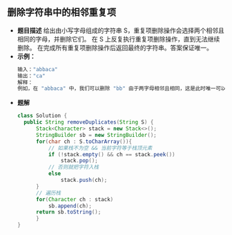 ## 删除字符串中的相邻重复项
* **题目描述**
给出由小写字母组成的字符串 S，重复项删除操作会选择两个相邻且相同的字母，并删除它们。
在 S 上反复执行重复项删除操作，直到无法继续删除。
在完成所有重复项删除操作后返回最终的字符串。答案保证唯一。
* **示例：**
    ```java
    输入："abbaca"
    输出："ca"
    解释：
    例如，在 "abbaca" 中，我们可以删除 "bb" 由于两字母相邻且相同，这是此时唯一可以执行删除操作的重复项。之后我们得到字符串 "aaca"，其中又只有 "aa" 可以执行重复项删除操作，所以最后的字符串为 "ca"。
    ```
* **题解**
  ```java
  class Solution {
    public String removeDuplicates(String S) {
        Stack<Character> stack = new Stack<>();
        StringBuilder sb = new StringBuilder();
        for(char ch : S.toCharArray()){
            // 如果栈不为空 && 当前字符等于栈顶元素
            if (!stack.empty() && ch == stack.peek())
                stack.pop();
            // 否则就把字符入栈
            else
                stack.push(ch);
        }
        // 遍历栈
        for(Character ch : stack)
            sb.append(ch);
        return sb.toString();
        }
  }
  ```